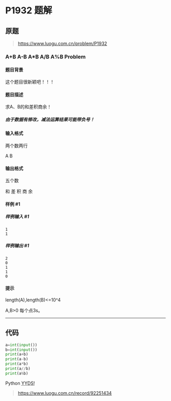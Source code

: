 # P1932 题解

## 原题

> <https://www.luogu.com.cn/problem/P1932>

### A+B  A-B  A*B  A/B A%B Problem

#### 题目背景

这个题目很新颖吧！！！

#### 题目描述

求A、B的和差积商余！

##### 由于数据有修改，减法运算结果可能带负号！

#### 输入格式

两个数两行

A
B

#### 输出格式

五个数

和
差
积
商
余

#### 样例 #1

##### 样例输入 #1

```
1
1
```

##### 样例输出 #1

```
2
0
1
1
0
```

#### 提示

length(A),length(B)<=10^4

A,B>0
每个点3s。

---

## 代码

```python
a=int(input())
b=int(input())
print(a+b)
print(a-b)
print(a*b)
print(a//b)
print(a%b)
```

Python <abbr title="永远单身">YYDS!</abbr>

> <https://www.luogu.com.cn/record/92251434>
